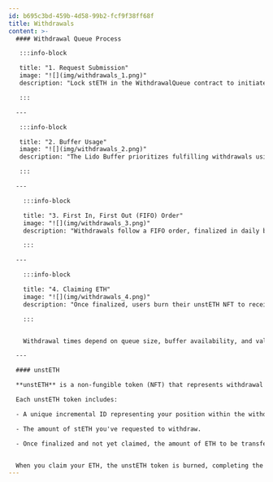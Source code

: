 ```yaml
---
id: b695c3bd-459b-4d58-99b2-fcf9f38ff68f
title: Withdrawals
content: >-
  #### Withdrawal Queue Process

   :::info-block

   title: "1. Request Submission"
   image: "![](img/withdrawals_1.png)"
   description: "Lock stETH in the WithdrawalQueue contract to initiate withdrawal and receive an unstETH (see below) representing the queued position and projected ETH amount."

   :::

  ---

   :::info-block

   title: "2. Buffer Usage"
   image: "![](img/withdrawals_2.png)"
   description: "The Lido Buffer prioritizes fulfilling withdrawals using available ETH. If insufficient, validators are exited to meet the demand."

   :::

  ---

    :::info-block

    title: "3. First In, First Out (FIFO) Order"
    image: "![](img/withdrawals_3.png)"
    description: "Withdrawals follow a FIFO order, finalized in daily batches when the AccountingOracle updates protocol balances and burns the corresponding stETH."

    :::    

  ---

    :::info-block

    title: "4. Claiming ETH"
    image: "![](img/withdrawals_4.png)"
    description: "Once finalized, users burn their unstETH NFT to receive ETH, completing the process."

    :::  


    Withdrawal times depend on queue size, buffer availability, and validator exit dynamics. High demand may increase wait times, with secondary markets providing an alternative for quick liquidity

  ---

  #### unstETH

  **unstETH** is a non-fungible token (NFT) that represents withdrawal requests you've placed in the protocol. When you initiate a withdrawal, unstETH is minted to represent your position in the withdrawal queue. This token is transferable and can potentially be integrated into DeFi applications.

  Each unstETH token includes:

  - A unique incremental ID representing your position within the withdrawal queue.

  - The amount of stETH you've requested to withdraw.

  - Once finalized and not yet claimed, the amount of ETH to be transferred to you.


  When you claim your ETH, the unstETH token is burned, completing the withdrawal process.
---
```

